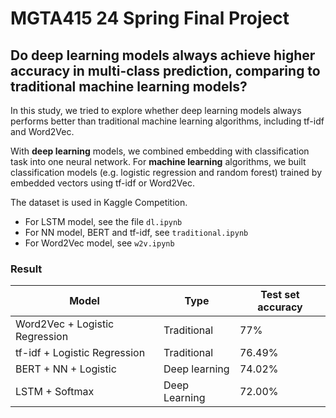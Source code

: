 # MGTA415 24 Spring Final Project
## Do deep learning models always achieve higher accuracy in multi-class prediction, comparing to traditional machine learning models?

In this study, we tried to explore whether deep learning models always performs better than traditional machine learning algorithms, including tf-idf and Word2Vec.

With **deep learning** models, we combined embedding with classification task into one neural network. For **machine learning** algorithms, we built classification models (e.g. logistic regression and random forest) trained by embedded vectors using tf-idf or Word2Vec.

The dataset is used in Kaggle Competition.

- For LSTM model, see the file ```dl.ipynb```
- For NN model, BERT and tf-idf, see ```traditional.ipynb```
- For Word2Vec model, see ```w2v.ipynb```

### Result

| Model | Type  | Test set accuracy | 
| ---------- |------| ------------ | 
| Word2Vec + Logistic Regression | Traditional | 77% |
| tf-idf + Logistic Regression  | Traditional | 76.49%    |
| BERT + NN + Logistic  | Deep learning | 74.02%    | 
| LSTM + Softmax | Deep Learning | 72.00% |
